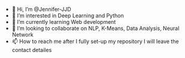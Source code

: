 - 👋 Hi, I’m @Jennifer-JJD
- 👀 I’m interested in Deep Learning and Python
- 🌱 I’m currently learning Web development
- 💞️ I’m looking to collaborate on NLP, K-Means, Data Analysis, Neural Network 
- 📫 How to reach me after I fully set-up my repository I will leave the contact detailes 

<!---
Jennifer-JJD/Jennifer-JJD is a ✨ special ✨ repository because its `README.md` (this file) appears on your GitHub profile.
You can click the Preview link to take a look at your changes.
--->
